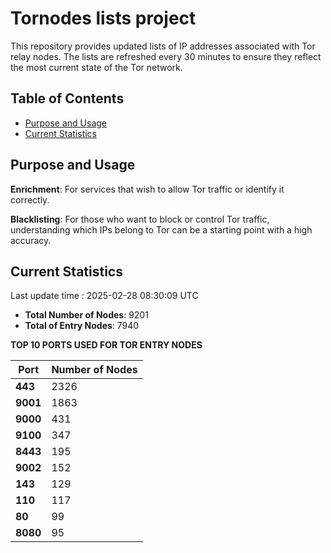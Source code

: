 # Tornodes lists project

This repository provides updated lists of IP addresses associated with Tor relay nodes. The lists are refreshed every 30 minutes to ensure they reflect the most current state of the Tor network.

## Table of Contents

- [Purpose and Usage](#purpose-and-usage)
- [Current Statistics](#current-statistics)


## Purpose and Usage

**Enrichment**: For services that wish to allow Tor traffic or identify it correctly.

**Blacklisting**: For those who want to block or control Tor traffic, understanding which IPs belong to Tor can be a starting point with a high accuracy.

## Current Statistics

Last update time : 2025-02-28 08:30:09 UTC

- **Total Number of Nodes**: 9201
- **Total of Entry Nodes**: 7940

**TOP 10 PORTS USED FOR TOR ENTRY NODES**

| **Port** | **Number of Nodes** |
|------|-----------------|
| **443**   | 2326  |
| **9001**   | 1863  |
| **9000**   | 431  |
| **9100**   | 347  |
| **8443**   | 195  |
| **9002**   | 152  |
| **143**   | 129  |
| **110**   | 117  |
| **80**   | 99  |
| **8080**   | 95  |

